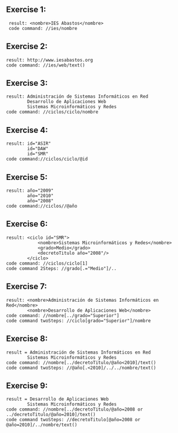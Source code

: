 ## Exercise 1:

     result: <nombre>IES Abastos</nombre>
     code command: //ies/nombre

## Exercise 2:

    result: http://www.iesabastos.org
    code command: //ies/web/text()

## Exercise 3:

    result: Administración de Sistemas Informáticos en Red
            Desarrollo de Aplicaciones Web
            Sistemas Microinformáticos y Redes
    code command: //ciclos/ciclo/nombre

## Exercise 4:

    result: id="ASIR"
            id="DAW"
            id="SMR"
    code command://ciclos/ciclo/@id

## Exercise 5:

    result: año="2009"
            año="2010"
            año="2008"
    code command://ciclos//@año

## Exercise 6:

    result: <ciclo id="SMR">
                <nombre>Sistemas Microinformáticos y Redes</nombre>
                <grado>Medio</grado>
                <decretoTitulo año="2008"/>
            </ciclo>
    code command: //ciclos/ciclo[1]
    code command 2Steps: //grado[.="Medio"]/..

## Exercise 7:

    result: <nombre>Administración de Sistemas Informáticos en Red</nombre>
            <nombre>Desarrollo de Aplicaciones Web</nombre>
    code command: //nombre[../grado="Superior"]
    code command twoSteps: //ciclo[grado="Superior"]/nombre

## Exercise 8:

    result = Administración de Sistemas Informáticos en Red
            Sistemas Microinformáticos y Redes
    code command: //nombre[../decretoTitulo/@año<2010]/text()
    code command twoSteps: //@año[.<2010]/../../nombre/text()

## Exercise 9:

    result = Desarrollo de Aplicaciones Web
            Sistemas Microinformáticos y Redes
    code command: //nombre[../decretoTitulo/@año=2008 or ../decretoTitulo/@año=2010]/text()
    code command twoSteps: //decretoTitulo[@año=2008 or @año=2010]/../nombre/text()
